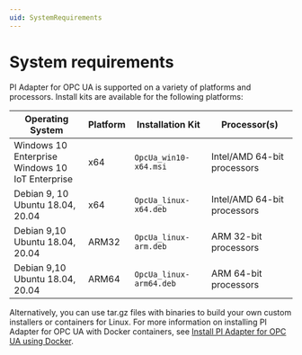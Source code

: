 ```yaml
---
uid: SystemRequirements
--- 
```


# System requirements

PI Adapter for OPC UA is supported on a variety of platforms and processors. Install kits are available for the following platforms:

| Operating System | Platform | Installation Kit | Processor(s) |
|-------------------|-------------|----------------------------------|-------------|
| Windows 10 Enterprise <br>Windows 10 IoT Enterprise | x64 | `OpcUa_win10-x64.msi`     | Intel/AMD 64-bit processors |
| Debian 9, 10 <br>Ubuntu 18.04, 20.04 | x64 | `OpcUa_linux-x64.deb`     | Intel/AMD 64-bit processors |
| Debian 9,10 <br>Ubuntu 18.04, 20.04 | ARM32 | `OpcUa_linux-arm.deb`  | ARM 32-bit processors |
| Debian 9,10 <br>Ubuntu 18.04, 20.04 | ARM64 | `OpcUa_linux-arm64.deb`  | ARM 64-bit processors |

Alternatively, you can use tar.gz files with binaries to build your own custom installers or containers for Linux. For more information on installing PI Adapter for OPC UA with Docker containers, see [Install PI Adapter for OPC UA using Docker](xref:InstallPIAdapterForOPCUAUsingDocker).
